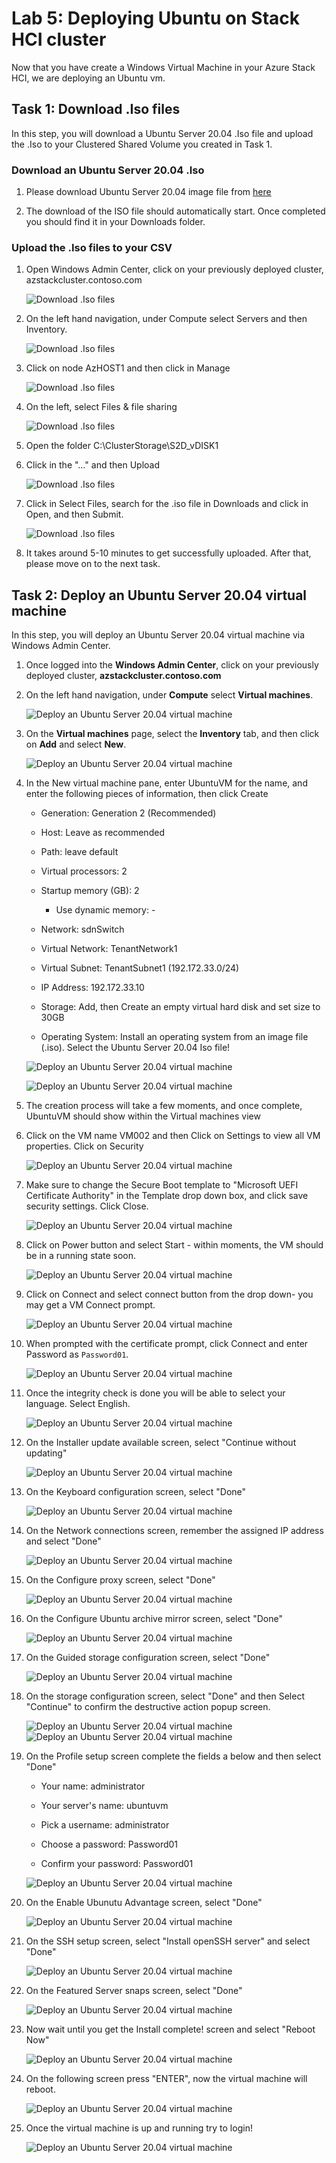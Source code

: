 # Lab 5: Deploying Ubuntu on Stack HCI cluster 

Now that you have create a Windows Virtual Machine in your Azure Stack HCI, we are deploying an Ubuntu vm.

Task 1: Download .Iso files
-----------
In this step, you will download a Ubuntu Server 20.04 .Iso file and upload the .Iso to your Clustered Shared Volume you created in Task 1.

### Download an Ubuntu Server 20.04 .Iso ### 
 
1. Please download Ubuntu Server 20.04 image file from [here](https://releases.ubuntu.com/20.04/ubuntu-20.04.4-live-server-amd64.iso)
 
2. The download of the ISO file should automatically start. Once completed you should find it in your Downloads folder.

### Upload the .Iso files to your CSV ###
 
1. Open Windows Admin Center, click on your previously deployed cluster, azstackcluster.contoso.com
 
    ![Download .Iso files](https://raw.githubusercontent.com/CloudLabsAI-Azure/AIW-Hybrid-cloud-solutions/event-27/media/fran1.png "Download .Iso files")
 
2. On the left hand navigation, under Compute select Servers and then Inventory.
 
    ![Download .Iso files](https://raw.githubusercontent.com/CloudLabsAI-Azure/AIW-Hybrid-cloud-solutions/event-27/HOL-4-azure-stack-hci/media/fran2.png "Download .Iso files")

3. Click on node AzHOST1 and then click in Manage
 
    ![Download .Iso files](./media/fran3.png "Download .Iso files")
 
4. On the left, select Files & file sharing
  
    ![Download .Iso files](https://raw.githubusercontent.com/CloudLabsAI-Azure/AIW-Hybrid-cloud-solutions/event-27/HOL-4-azure-stack-hci/media/fran4.png "Download .Iso files")
  
5. Open the folder C:\ClusterStorage\S2D_vDISK1
 
 
6. Click in the "…" and then Upload
 
    ![Download .Iso files](https://raw.githubusercontent.com/CloudLabsAI-Azure/AIW-Hybrid-cloud-solutions/event-27/HOL-4-azure-stack-hci/media/fran6.png "Download .Iso files")
  
7. Click in Select Files, search for the .iso file in Downloads and click in Open, and then Submit. 
 
    ![Download .Iso files](https://raw.githubusercontent.com/CloudLabsAI-Azure/AIW-Hybrid-cloud-solutions/event-27/HOL-4-azure-stack-hci/media/fran7.png "Download .Iso files")
 
8. It takes around 5-10 minutes to get successfully uploaded. After that, please move on to the next task.

Task 2: Deploy an Ubuntu Server 20.04 virtual machine
----- 
In this step, you will deploy an Ubuntu Server 20.04 virtual machine via Windows Admin Center.

1. Once logged into the **Windows Admin Center**, click on your previously deployed cluster, **azstackcluster.contoso.com**

2. On the left hand navigation, under **Compute** select **Virtual machines**.  
    
    ![Deploy an Ubuntu Server 20.04 virtual machine](./media/vm1.png "Deploy an Ubuntu Server 20.04 virtual machine")

3. On the **Virtual machines** page, select the **Inventory** tab, and then click on **Add** and select **New**.

    ![Deploy an Ubuntu Server 20.04 virtual machine](./media/newvm.png "Deploy an Ubuntu Server 20.04 virtual machine")
 
4. In the New virtual machine pane, enter UbuntuVM for the name, and enter the following pieces of information, then click Create
 
     * Generation: Generation 2 (Recommended)
 
     * Host: Leave as recommended
 
     * Path: leave default
 
     * Virtual processors: 2
 
     * Startup memory (GB): 2
 
        * Use dynamic memory: -
 
     * Network: sdnSwitch
     
     * Virtual Network:	TenantNetwork1
     
     * Virtual Subnet:	TenantSubnet1 (192.172.33.0/24)
     
     * IP Address:	192.172.33.10
 
     * Storage: Add, then Create an empty virtual hard disk and set size to 30GB
 
     * Operating System: Install an operating system from an image file (.iso). Select the Ubuntu Server 20.04 Iso file!
 
      ![Deploy an Ubuntu Server 20.04 virtual machine](./media/vm002-01.png "Deploy an Ubuntu Server 20.04 virtual machine")
      
      ![Deploy an Ubuntu Server 20.04 virtual machine](./media/vm002-02.png "Deploy an Ubuntu Server 20.04 virtual machine")  
 
5. The creation process will take a few moments, and once complete, UbuntuVM should show within the Virtual machines view

6. Click on the VM name VM002 and then Click on Settings to view all VM properties. Click on Security
 
      ![Deploy an Ubuntu Server 20.04 virtual machine](./media/vm002-03.png "Deploy an Ubuntu Server 20.04 virtual machine")

7. Make sure to change the Secure Boot template to "Microsoft UEFI Certificate Authority" in the Template drop down box, and click save security settings. Click Close.

      ![Deploy an Ubuntu Server 20.04 virtual machine](./media/vm002-06.png "Deploy an Ubuntu Server 20.04 virtual machine")

8. Click on Power button and select Start - within moments, the VM should be in a running state soon.

      ![Deploy an Ubuntu Server 20.04 virtual machine](./media/vm002-04.png "Deploy an Ubuntu Server 20.04 virtual machine")

9. Click on Connect and select connect button from the drop down- you may get a VM Connect prompt.
 
      ![Deploy an Ubuntu Server 20.04 virtual machine](./media/vm002-05.png "Deploy an Ubuntu Server 20.04 virtual machine")

10. When prompted with the certificate prompt, click Connect and enter Password as `Password01`.
  
    ![Deploy an Ubuntu Server 20.04 virtual machine](./media/fran15.png "Deploy an Ubuntu Server 20.04 virtual machine")

11. Once the integrity check is done you will be able to select your language. Select English.

    ![Deploy an Ubuntu Server 20.04 virtual machine](./media/ubuntu01.png "Deploy an Ubuntu Server 20.04 virtual machine")

12. On the Installer update available screen, select "Continue without updating"

    ![Deploy an Ubuntu Server 20.04 virtual machine](./media/ubuntu02.png "Deploy an Ubuntu Server 20.04 virtual machine")

13. On the Keyboard configuration screen, select "Done"

    ![Deploy an Ubuntu Server 20.04 virtual machine](./media/ubuntu03.png "Deploy an Ubuntu Server 20.04 virtual machine")

1. On the Network connections screen, remember the assigned IP address and select "Done"

    ![Deploy an Ubuntu Server 20.04 virtual machine](./media/ubuntu04.png "Deploy an Ubuntu Server 20.04 virtual machine")

14. On the Configure proxy screen, select "Done"

    ![Deploy an Ubuntu Server 20.04 virtual machine](./media/ubuntu05.png "Deploy an Ubuntu Server 20.04 virtual machine")

15. On the Configure Ubuntu archive mirror screen, select "Done"

    ![Deploy an Ubuntu Server 20.04 virtual machine](./media/ubuntu06.png "Deploy an Ubuntu Server 20.04 virtual machine")

16. On the Guided storage configuration screen, select "Done"

    ![Deploy an Ubuntu Server 20.04 virtual machine](./media/ubuntu07.png "Deploy an Ubuntu Server 20.04 virtual machine")

17. On the storage configuration screen, select "Done" and then Select "Continue" to confirm the destructive action popup screen.

    ![Deploy an Ubuntu Server 20.04 virtual machine](./media/ubuntu08.png "Deploy an Ubuntu Server 20.04 virtual machine")
    ![Deploy an Ubuntu Server 20.04 virtual machine](./media/ubuntu09.png "Deploy an Ubuntu Server 20.04 virtual machine")

18. On the Profile setup screen complete the fields a below and then select "Done"
     * Your name: administrator
 
     * Your server's name: ubuntuvm
 
     * Pick a username: administrator
 
     * Choose a password: Password01

     * Confirm your password: Password01

    ![Deploy an Ubuntu Server 20.04 virtual machine](./media/ubuntu10.png "Deploy an Ubuntu Server 20.04 virtual machine")

19. On the Enable Ubunutu Advantage screen, select "Done"

    ![Deploy an Ubuntu Server 20.04 virtual machine](./media/ubuntu11.png "Deploy an Ubuntu Server 20.04 virtual machine")

20. On the SSH setup screen, select "Install openSSH server" and select "Done"

    ![Deploy an Ubuntu Server 20.04 virtual machine](./media/ubuntu12.png "Deploy an Ubuntu Server 20.04 virtual machine")

21. On the Featured Server snaps screen, select "Done"

    ![Deploy an Ubuntu Server 20.04 virtual machine](./media/ubuntu13.png "Deploy an Ubuntu Server 20.04 virtual machine")

22. Now wait until you get the Install complete! screen and select "Reboot Now"

    ![Deploy an Ubuntu Server 20.04 virtual machine](./media/ubuntu14.png "Deploy an Ubuntu Server 20.04 virtual machine")

23. On the following screen press "ENTER", now the virtual machine will reboot.

    ![Deploy an Ubuntu Server 20.04 virtual machine](./media/ubuntu15.png "Deploy an Ubuntu Server 20.04 virtual machine2")

24. Once the virtual machine is up and running try to login!

    ![Deploy an Ubuntu Server 20.04 virtual machine](./media/ubuntu16.png "Deploy an Ubuntu Server 20.04 virtual machine")
